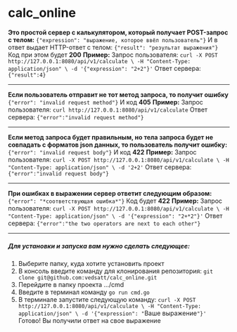 # calc_online
**Это простой сервер с калькулятором, который получает POST-запрос с телом:**
`{"expression": "выражение, которое ввёл пользователь"}`
И в ответ выдает HTTP-ответ с телом:
`{"result": "результат выражения"}`
Код при этом будет **200**
**Пример:**
Запрос пользователя:
`curl -X POST http://127.0.0.1:8080/api/v1/calculate \
    -H "Content-Type: application/json" \
    -d '{"expression": "2+2"}'`
Ответ сервера:
`{"result":4}`

---

**Если пользователь отправит не тот метод запроса, то получит ошибку**
`{"error": "invalid request method"}`
И код **405**
**Пример:**
Запрос пользователя:
`curl http://127.0.0.1:8080/api/v1/calculate`
Ответ сервера:
`{"error":"invalid request method"}`

---

**Если метод запроса будет правильным, но тела запроса будет не совпадать с форматов json данных, то пользователь получит ошибку:**
`{"error": "invalid request body"}`
И код **422**
**Пример:**
Запрос пользователя:
`curl -X POST http://127.0.0.1:8080/api/v1/calculate \
    -H "Content-Type: application/json" \
    -d '2+2'`
Ответ сервера:
`{"error":"invalid request body"}`

---

**При ошибках в выражении сервер ответит следующим образом:**
`{"error": "*соответствующая ошибка*"}`
Код будет **422**
**Пример:**
Запрос пользователя:
`curl -X POST http://127.0.0.1:8080/api/v1/calculate \
    -H "Content-Type: application/json" \
    -d '{"expression": "2+*2"}'`
Ответ сервера:
`{"error":"the two operators are next to each other"}`

---

##### Для установки и запуска вам нужно сделать следующее:
1. Выберите папку, куда хотите установить проект
2. В консоль введите команду для клонирования репозитория: `git clone git@github.com:vedsatt/calc_online.git`
3. Перейдите в папку проекта .../cmd
4. Введите в терминал команду `go run cmd.go`
5. В терминале запустите следующую команду: 
`curl -X POST http://127.0.0.1:8080/api/v1/calculate \
    -H "Content-Type: application/json" \
    -d '{"expression": "`Ваше выражение`"}'`
Готово! Вы получили ответ на свое выражение 
